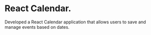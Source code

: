 # React Calendar.

Developed a React Calendar application that allows users to save and manage events based on dates. 



